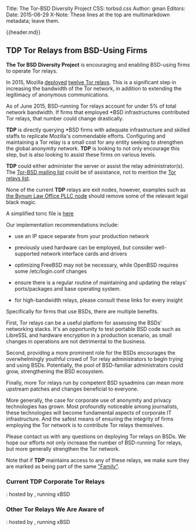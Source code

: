 Title: The Tor-BSD Diversity Project
CSS: torbsd.css
Author: gman
Editors:
Date: 2015-06-29
X-Note: These lines at the top are multimarkdown metadata; leave them.

{{header.md}}

## TDP Tor Relays from BSD-Using Firms ##


__The Tor BSD Diversity Project__ is encouraging and enabling BSD-using firms to operate Tor relays.

In 2015, Mozilla [deployed](https://blog.mozilla.org/it/2015/01/28/deploying-tor-relays/) [twelve Tor relays](https://globe.torproject.org/#/search/query=mozilla). This is a significant step in increasing the bandwidth of the Tor network, in addition to extending the legitimacy of anonymous communications.

As of June 2015, BSD-running Tor relays account for under 5% of total network bandwidth. If firms that employed *BSD infrastructures contributed Tor relays, that number could change drastically.

__TDP__ is directly querying *BSD firms with adequate infrastructure and skilled staffs to replicate Mozilla's commendable efforts. Configuring and maintaining a Tor relay is a small cost for any entity seeking to strengthen the global anonymity network. __TDP__ is looking to not only encourage this step, but is also looking to assist these firms on various levels.

__TDP__ could either administer the server or assist the relay administrator(s). The [Tor-BSD mailing list](http://lists.nycbug.org/mailman/listinfo/tor-bsd) could be of assistance, not to mention the [Tor relays list](https://lists.torproject.org/cgi-bin/mailman/listinfo/tor-relays).

None of the current __TDP__ relays are exit nodes, however, examples such as [the Bynum Law Office PLLC node](http://tor-exit.bynumlaw.net/) should remove some of the relevant legal black magic.

A simplified torrc file is [here](corp-torrc.txt)

Our implementation recommendations include:

* use an IP space separate from your production network

* previously used hardware can be employed, but consider well-supported network interface cards and drivers

* optimizing FreeBSD may not be necessary, while OpenBSD requires some /etc/login.conf changes

* ensure there is a regular routine of maintaining and updating the relays' ports/packages and base operating system.

* for high-bandwidth relays, please consult these links for every insight

Specifically for firms that use BSDs, there are multiple benefits.

First, Tor relays can be a useful platform for assessing the BSDs' networking stacks. It's an opportunity to test portable BSD code such as LibreSSL and hardware encryption in a production scenario, as small changes in operations are not detrimental to the business.

Second, providing a more prominent role for the BSDs encourages the overwhelmingly youthful crowd of Tor relay administrators to begin trying and using BSDs. Potentially, the pool of BSD-familiar administrators could grow, strengthening the BSD ecosystem.

Finally, more Tor relays run by competent BSD sysadmins can mean more upstream patches and changes beneficial to everyone.

More generally, the case for corporate use of anonymity and privacy technologies has grown. Most profoundly noticeable among journalists, these technologies will become fundamental aspects of corporate IT infrastructure. And the safest means of ensuring the integrity of firms employing the Tor network is to contribute Tor relays themselves.

Please contact us with any questions on deploying Tor relays on BSDs. We hope our efforts not only increase the number of BSD-running Tor relays, but more generally strengthen the Tor network.

Note that if __TDP__ maintains access to any of these relays, we make sure they are marked as being part of the same ["Family"](https://www.torproject.org/docs/tor-manual.html.en#NodeFamily).

### Current TDP Corporate Tor Relays ###

<hostname>: hosted by <firm>, running xBSD

### Other Tor Relays We Are Aware of ###

<hostname>: hosted by <firm>, running xBSD

